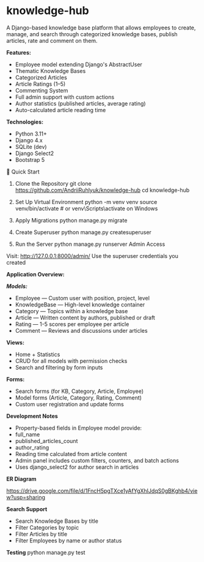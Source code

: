 # knowledge-hub

A Django-based knowledge base platform that allows employees to create, manage, and search through categorized knowledge bases, publish articles, rate and comment on them.

**Features:**

- Employee model extending Django's AbstractUser
- Thematic Knowledge Bases
- Categorized Articles
- Article Ratings (1–5)
- Commenting System
- Full admin support with custom actions
- Author statistics (published articles, average rating)
- Auto-calculated article reading time

**Technologies:**

- Python 3.11+
- Django 4.x
- SQLite (dev) 
- Django Select2
- Bootstrap 5

🚀 Quick Start

1. Clone the Repository
git clone https://github.com/AndriiRuhlyuk/knowledge-hub
cd knowledge-hub

2. Set Up Virtual Environment
python -m venv venv
source venv/bin/activate  # or venv\Scripts\activate on Windows

3. Apply Migrations
python manage.py migrate

4. Create Superuser
python manage.py createsuperuser

5. Run the Server
python manage.py runserver
Admin Access

Visit: http://127.0.0.1:8000/admin/
Use the superuser credentials you created

**Application Overview:**

**_Models:_**

- Employee — Custom user with position, project, level
- KnowledgeBase — High-level knowledge container
- Category — Topics within a knowledge base
- Article — Written content by authors, published or draft
- Rating — 1-5 scores per employee per article
- Comment — Reviews and discussions under articles

**Views:**

* Home + Statistics
* CRUD for all models with permission checks
* Search and filtering by form inputs

**Forms:**

* Search forms (for KB, Category, Article, Employee)
* Model forms (Article, Category, Rating, Comment)
* Custom user registration and update forms

**Development Notes**

* Property-based fields in Employee model provide:
* full_name
* published_articles_count
* author_rating
* Reading time calculated from article content
* Admin panel includes custom filters, counters, and batch actions
* Uses django_select2 for author search in articles

**ER Diagram**

https://drive.google.com/file/d/1FncH5pgTXce1yAfYgXhIJdqS0gBKghb4/view?usp=sharing

**Search Support**

* Search Knowledge Bases by title
* Filter Categories by topic
* Filter Articles by title
* Filter Employees by name or author status

**Testing**
python manage.py test
